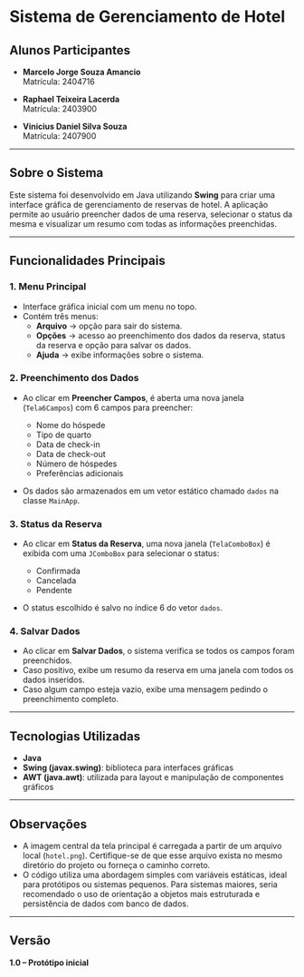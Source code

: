 # Sistema de Gerenciamento de Hotel

## Alunos Participantes

- **Marcelo Jorge Souza Amancio**  
  Matrícula: 2404716

- **Raphael Teixeira Lacerda**  
  Matrícula: 2403900

- **Vinicius Daniel Silva Souza**  
  Matrícula: 2407900

---

## Sobre o Sistema

Este sistema foi desenvolvido em Java utilizando **Swing** para criar uma interface gráfica de gerenciamento de reservas de hotel. A aplicação permite ao usuário preencher dados de uma reserva, selecionar o status da mesma e visualizar um resumo com todas as informações preenchidas.

---

## Funcionalidades Principais

### 1. **Menu Principal**
- Interface gráfica inicial com um menu no topo.
- Contém três menus:
  - **Arquivo** → opção para sair do sistema.
  - **Opções** → acesso ao preenchimento dos dados da reserva, status da reserva e opção para salvar os dados.
  - **Ajuda** → exibe informações sobre o sistema.

### 2. **Preenchimento dos Dados**
- Ao clicar em **Preencher Campos**, é aberta uma nova janela (`Tela6Campos`) com 6 campos para preencher:
  - Nome do hóspede
  - Tipo de quarto
  - Data de check-in
  - Data de check-out
  - Número de hóspedes
  - Preferências adicionais

- Os dados são armazenados em um vetor estático chamado `dados` na classe `MainApp`.

### 3. **Status da Reserva**
- Ao clicar em **Status da Reserva**, uma nova janela (`TelaComboBox`) é exibida com uma `JComboBox` para selecionar o status:
  - Confirmada
  - Cancelada
  - Pendente

- O status escolhido é salvo no índice 6 do vetor `dados`.

### 4. **Salvar Dados**
- Ao clicar em **Salvar Dados**, o sistema verifica se todos os campos foram preenchidos.
- Caso positivo, exibe um resumo da reserva em uma janela com todos os dados inseridos.
- Caso algum campo esteja vazio, exibe uma mensagem pedindo o preenchimento completo.

---

## Tecnologias Utilizadas

- **Java**
- **Swing (javax.swing)**: biblioteca para interfaces gráficas
- **AWT (java.awt)**: utilizada para layout e manipulação de componentes gráficos

---

## Observações

- A imagem central da tela principal é carregada a partir de um arquivo local (`hotel.png`). Certifique-se de que esse arquivo exista no mesmo diretório do projeto ou forneça o caminho correto.
- O código utiliza uma abordagem simples com variáveis estáticas, ideal para protótipos ou sistemas pequenos. Para sistemas maiores, seria recomendado o uso de orientação a objetos mais estruturada e persistência de dados com banco de dados.

---

## Versão

**1.0 – Protótipo inicial**
